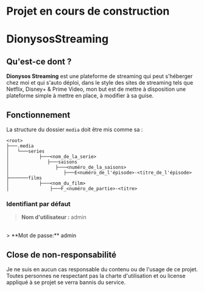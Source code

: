 # Projet en cours de construction

# DionysosStreaming
## Qu'est-ce dont ?

**Dionysos Streaming** est une plateforme de streaming qui peut s'héberger chez moi et qui s'auto déploi, dans le style des sites de streaming tels que Netflix, Disney+ & Prime Video, mon but est de mettre à disposition une plateforme simple à mettre en place, à modifier à sa guise.

## Fonctionnement
La structure du dossier `media` doit être mis comme sa :
```
<root>
├───.media
│   └───series
│           ├───<nom_de_la_serie>
│              ├───saisons
│                 ├───<numéro_de_la_saisons>
│                    ├───E<numéro_de_l'épisode>-<titre_de_l'épisode>
├───────films
│           ├───<nom_du_film>
│               ├───F_<numéro_de_partie>-<titre>
```
### Identifiant par défaut
> **Nom d'utilisateur :** admin
<br>
> **Mot de passe:** admin


## Close de non-responsabilité
Je ne suis en aucun cas responsable du contenu ou de l'usage de ce projet. Toutes personnes ne respectant pas la charte d'utilisation et ou license appliqué à se projet se verra bannis du service.